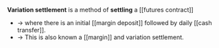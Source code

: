   
**Variation settlement** is a method of **settling** a [[futures contract]]
* -> where there is an initial [[margin deposit]] followed by daily [[cash transfer]].  
* -> This is also known a [[margin]] and variation settlement.